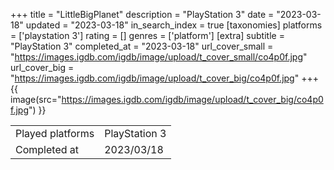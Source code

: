 +++
title = "LittleBigPlanet"
description = "PlayStation 3"
date = "2023-03-18"
updated = "2023-03-18"
in_search_index = true
[taxonomies]
platforms = ['playstation 3']
rating = []
genres = ['platform']
[extra]
subtitle = "PlayStation 3"
completed_at = "2023-03-18"
url_cover_small = "https://images.igdb.com/igdb/image/upload/t_cover_small/co4p0f.jpg"
url_cover_big = "https://images.igdb.com/igdb/image/upload/t_cover_big/co4p0f.jpg"
+++
{{ image(src="https://images.igdb.com/igdb/image/upload/t_cover_big/co4p0f.jpg") }}

|              |            |
| ------------ | ---------- |
| Played platforms    | PlayStation 3 |
| Completed at | 2023/03/18 |

